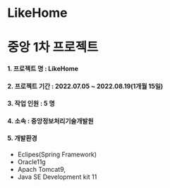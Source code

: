 # LikeHome
중앙 1차 프로젝트
================

#### 1. 프로젝트 명 : LikeHome

#### 2. 프로젝트 기간 : 2022.07.05 ~ 2022.08.19(1개월 15일)

#### 3. 작업 인원 : 5 명

#### 4. 소속 : 중앙정보처리기술개발원

#### 5. 개발환경
  - Eclipes(Spring Framework) 
  - Oracle11g 
  - Apach Tomcat9, 
  - Java SE Development kit 11
